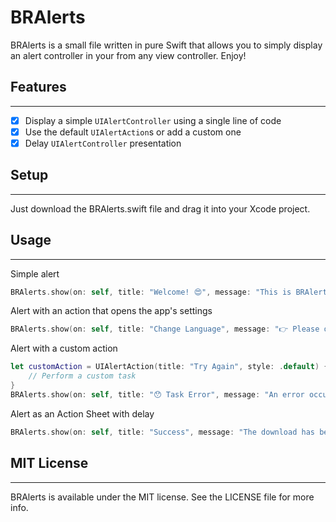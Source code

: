 # BRAlerts

BRAlerts is a small file written in pure Swift that allows you to simply display an alert controller in your from any view controller. Enjoy!

## Features
----------------
- [x] Display a simple `UIAlertController` using a single line of code
- [x] Use the default `UIAlertAction`s or add a custom one
- [x] Delay `UIAlertController` presentation

## Setup
----------------
Just download the BRAlerts.swift file and drag it into your Xcode project.

## Usage
----------------

Simple alert
```swift
BRAlerts.show(on: self, title: "Welcome! 😍", message: "This is BRAlerts", style: .alert, actions: [.ok])
```

Alert with an action that opens the app's settings
```swift
BRAlerts.show(on: self, title: "Change Language", message: "👉 Please open the app's settings and select the preferred language", style: .alert, actions: [.openSettings])
```

Alert with a custom action
```swift
let customAction = UIAlertAction(title: "Try Again", style: .default) { (action) in
    // Perform a custom task
}
BRAlerts.show(on: self, title: "😯 Task Error", message: "An error occurred while performing the task", style: .alert, actions: [.cancel], customActions: [customAction])
```

Alert as an Action Sheet with delay
```swift
BRAlerts.show(on: self, title: "Success", message: "The download has been completed successfully", style: .actionSheet, delay: 0.5, actions: [.ok])
```

## MIT License
----------------
BRAlerts is available under the MIT license. See the LICENSE file for more info.
